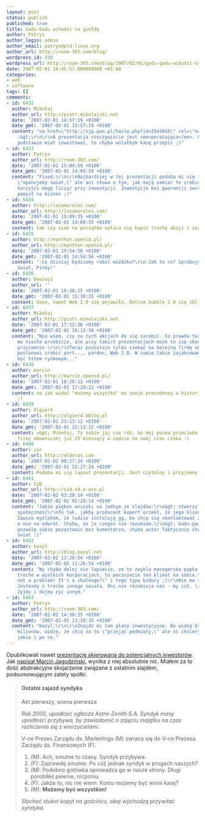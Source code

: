 ```yaml
---
layout: post
status: publish
published: true
title: Gadu-Gadu wchodzi na giełdę
author: Patrys
author_login: admin
author_email: patrys@pld-linux.org
author_url: http://room-303.com/blog/
wordpress_id: 338
wordpress_url: http://room-303.com/blog/2007/02/01/gadu-gadu-wchodzi-na-gielde/
date: 2007-02-01 14:45:57.000000000 +01:00
categories:
- web
- software
tags: []
comments:
- id: 6432
  author: Mikołaj
  author_url: http://piotr.mikolajski.net
  date: '2007-02-01 14:57:19 +0100'
  date_gmt: '2007-02-01 13:57:19 +0100'
  content: "<a href=\"http://sjp.pwn.pl/haslo.php?id=2543665\" rel=\"nofollow\">Zaprawdę</a>
    :&gt;\r\n\r\nA prezentacja rzeczywiście jest <em>porażająca</em>. Gdybym na jej
    podstawie miał inwestować, to chyba wolałbym kasę przepić ;)"
- id: 6433
  author: Patrys
  author_url: http://room-303.com/
  date: '2007-02-01 15:04:59 +0100'
  date_gmt: '2007-02-01 14:04:59 +0100'
  content: "Fixed.\r\n\r\nNajbardziej w tej prezentacji podoba mi się to, że napisali
    \"opanujemy świat,\" ale ani słowa o tym, jak mają zamiar to zrobić i na jakie
    korzyści mogę liczyć przy inwestycji. Inwestycja bez gwarancji zwrotu -- idealny
    pomysł na biznes ;)"
- id: 6434
  author: http://losamorales.com/
  author_url: http://losamorales.com/
  date: '2007-02-01 15:09:35 +0100'
  date_gmt: '2007-02-01 14:09:35 +0100'
  content: tak czy siak na początku opłaca się kupić trochę akcji i zarobić na wydmuszce
- id: 6435
  author: http://mynthon.openid.pl/
  author_url: http://mynthon.openid.pl/
  date: '2007-02-01 15:54:56 +0100'
  date_gmt: '2007-02-01 14:54:56 +0100'
  content: "-Co dzisiaj będziemy robić móżdżku?\r\n-Jak to co? Spróbujemy opanować
    świat, Pinky!"
- id: 6436
  author: DeeJay1
  author_url: ''
  date: '2007-02-01 16:38:25 +0100'
  date_gmt: '2007-02-01 15:38:25 +0100'
  content: Oooo, nawet Web 2.0 się pojawiło, Dotcom bubble 2.0 się zbliża oj zbliża...
- id: 6437
  author: Mikołaj
  author_url: http://piotr.mikolajski.net
  date: '2007-02-01 17:12:36 +0100'
  date_gmt: '2007-02-01 16:12:36 +0100'
  content: "Nie wiem, czy na tych akcjach da się zarobić. Co prawda teraz wszystko
    ma niezłe przebicie, ale przy takich prezentacjach może to się skończyć średnio
    przyjemnie.\r\n\r\nTeraz pozostaje tylko czekać na kolejną firmę obuwniczą, która
    postanowi zrobić port..., pardon, Web 2.0. W sumie takie zajaksowane buty mogą
    być hitem rynkowym..."
- id: 6438
  author: marcin
  author_url: http://marcin.openid.pl/
  date: '2007-02-01 18:28:12 +0100'
  date_gmt: '2007-02-01 17:28:12 +0100'
  content: no jak widać "możemy wszystko" ma swoje precedensy w historii naszej giełdy
    ;)
- id: 6439
  author: Olgierd
  author_url: http://olgierd.bblog.pl
  date: '2007-02-01 23:13:12 +0100'
  date_gmt: '2007-02-01 22:13:12 +0100'
  content: =&gt; Mikołaj, Ty sobie jaj nie rób, bo mój pozew przeciwko prezesowi *tamtej*
    firmy obuwniczej już 25 miesięcy w sądzie na swój czas czeka :(
- id: 6440
  author: zar
  author_url: http://eldoras.com
  date: '2007-02-02 00:27:24 +0100'
  date_gmt: '2007-02-01 23:27:24 +0100'
  content: Podoba mi się layout prezentacji. Jest czytelny i przyjemny dla oka.
- id: 6441
  author: SiD
  author_url: http://sid.nd.e-wro.pl
  date: '2007-02-02 03:28:14 +0100'
  date_gmt: '2007-02-02 02:28:14 +0100'
  content: "Jakie piękne wnioski na jednym ze slajdów:\r\n&gt; stworzyliśmy internetową
    społeczność\r\nTo tak, jakby producent kopert orzekł, że jego klienci tworzą community.
    Zawsze myślałem, że ludzie instalują gg, bo chcą się skontaktować ze znajomymi,
    a nie na odwrót. Chyba, że ja czegoś nie rozumiem.\r\n&gt; Gadu-gadu to styl życia\r\nTo
    pozwolę sobie pozostawić bez komentarza, chyba autor faktycznie chce opanować
    świat :)"
- id: 6442
  author: bazyl
  author_url: http://blog.bazyl.net
  date: '2007-02-02 12:26:54 +0100'
  date_gmt: '2007-02-02 11:26:54 +0100'
  content: "Wy chyba dalej nie lapiecie, ze to zwykla managerska papka.\r\nPopracujcie
    troche w wielkich korporacjach, to poczujecie ten klimat na sobie.\r\n\r\n\"It's
    not a problem! It's a chalenge!\" i tego typu bzdury ;]\r\nNie ma sie czym przejmowac.
    Jestesmy z troche innego swiata. Oni nie rozumieja nas - my ich. \r\nTak to zostawmy.
    Zyjmy i dajmy zyc innym."
- id: 6443
  author: Patrys
  author_url: http://room-303.com/
  date: '2007-02-02 14:38:35 +0100'
  date_gmt: '2007-02-02 13:38:35 +0100'
  content: "bazyl:\r\n\r\nZnajdź mi tam plany inwestycyjne. Bo widzę błaganie o 75
    milionów, widzę, że chcą za to \"przejąć podmioty,\" ale ni cholery nie widzę,
    jakie i po co."
---
```

<p>Opublikowali nawet <a href="http://relacje.gadu-gadu.pl/download/Z2Z4L2dhZHUvcGwvZGVmYXVsdF9vcGlzeS8yNi8xLzE/prezentacja_gadugadu_sa.pdf">prezentację skierowaną do potencjalnych inwestorów</a>. Jak <a href="http://netto.blox.pl/2007/02/gadu-the-kononowicz-way-of-ipo.html">napisał Marcin Jagodziński</a>, wynika z niej absolutnie nic. Miałem za to dość abstrakcyjne skojarzenie związane z ostatnim slajdem, podsumowującym zalety spółki.</p>

<blockquote><h4>Ostatni zajazd syndyka</h4>

<p>Akt pierwszy, scena pierwsza</p>

<p><em>Rok 2000, upadłość ogłasza Astra-Zenith S.A. Syndyk masy upadłości przybywa, by zawiadomić o zajęciu majątku na czas rozliczenia się z wierzycielami.</em></p>

<p>V-ce Prezes Zarządu ds. Marketingu (M) zwraca się do V-ce Prezesa Zarządu ds. Finansowych (F).</p>

<ol>
<li><cite>(M)</cite>: Ach, smutne to czasy. Syndyk przybywa.</li>
<li><cite>(F)</cite>: Zaprawdę smutne. Po cóż jednak syndyk w progach naszych?</li>
<li><cite>(M)</cite>: Podobno gotówka sprowadza go w nasze strony. Długi porobiłeś pewnie, nicponiu.</li>
<li><cite>(F)</cite>: Jakże to, nic nie wiem. Komu możemy być winni kasę?</li>
<li><cite>(M)</cite>: <strong>Możemy być wszystkim!</strong></li>
</ol>

<p><em>Słychać stukot kopyt na gościńcu, obaj wychodzą przywitać syndyka.</em></p></blockquote>
